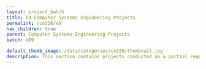 ```yaml
---
layout: project_batch
title: E9 Computer Systems Engineering Projects
permalink: /co326/e9
has_children: true
parent: Computer Systems Engineering Projects
batch: e09

default_thumb_image: /data/categories/co326/thumbnail.jpg
description: This section contains projects conducted as a partial requirement to complete the course CO326. The timeline for the project is semester 6 (second semester of the third year) of the undergraduate. The main objective of this is to give students a hand on experience of Industrial Communication Networks.
---
```


